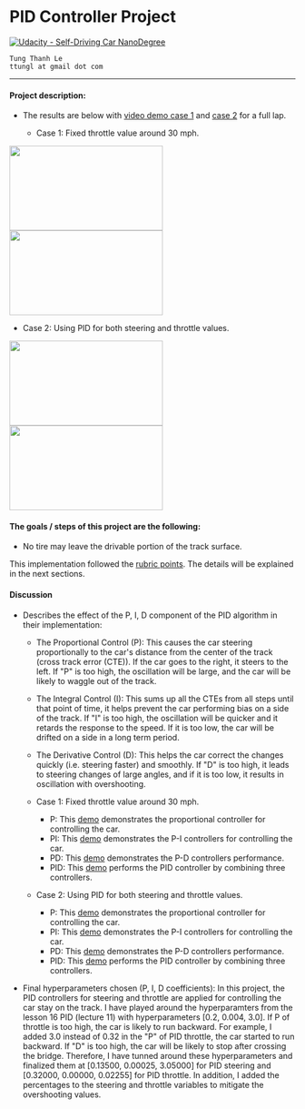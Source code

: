 # **PID Controller Project**
[![Udacity - Self-Driving Car NanoDegree](https://s3.amazonaws.com/udacity-sdc/github/shield-carnd.svg)](http://www.udacity.com/drive)
    
    Tung Thanh Le
    ttungl at gmail dot com
   

---

#### Project description: 

+ The results are below with [video demo case 1](https://youtu.be/-nDjcm7bBr8) and [case 2](https://youtu.be/6dhbnDeH93Y) for a full lap.

  * Case 1: Fixed throttle value around 30 mph.

<img src="https://github.com/ttungl/SDC-term2-PID-Control/blob/master/output/case1-1.gif" height="149" width="270"> <img src="https://github.com/ttungl/SDC-term2-PID-Control/blob/master/output/case%201-2.gif" height="149" width="270"> 

  * Case 2: Using PID for both steering and throttle values.

<img src="https://github.com/ttungl/SDC-term2-PID-Control/blob/master/output/case2-1.gif" height="149" width="270"> <img src="https://github.com/ttungl/SDC-term2-PID-Control/blob/master/output/case2-2.gif" height="149" width="270">

#### The goals / steps of this project are the following:
* No tire may leave the drivable portion of the track surface. 

This implementation followed the [rubric points](https://review.udacity.com/#!/rubrics/824/view). The details will be explained in the next sections. 

#### Discussion

+ Describes the effect of the P, I, D component of the PID algorithm in their implementation:
  
  * The Proportional Control (P): This causes the car steering proportionally to the car's distance from the center of the track (cross track error (CTE)). If the car goes to the right, it steers to the left. If "P" is too high, the oscillation will be large, and the car will be likely to waggle out of the track.

  * The Integral Control (I): This sums up all the CTEs from all steps until that point of time, it helps prevent the car performing bias on a side of the track. If "I" is too high, the oscillation will be quicker and it retards the response to the speed. If it is too low, the car will be drifted on a side in a long term period.

  * The Derivative Control (D): This helps the car correct the changes quickly (i.e. steering faster) and smoothly. If "D" is too high, it leads to steering changes of large angles, and if it is too low, it results in oscillation with overshooting. 

  * Case 1: Fixed throttle value around 30 mph.
    + P: This [demo](https://youtu.be/tW18mDud1_Q) demonstrates the proportional controller for controlling the car. 
    + PI: This [demo](https://youtu.be/TtSkCDoeCaI) demonstrates the P-I controllers for controlling the car. 
    + PD: This [demo](https://youtu.be/nuCv8yUmmYQ) demonstrates the P-D controllers performance. 
    + PID: This [demo](https://youtu.be/-nDjcm7bBr8) performs the PID controller by combining three controllers. 

  * Case 2: Using PID for both steering and throttle values.
    + P: This [demo](https://youtu.be/NWOQzM9yhd4) demonstrates the proportional controller for controlling the car. 
    + PI: This [demo](https://youtu.be/ProArN8M0tg) demonstrates the P-I controllers for controlling the car. 
    + PD: This [demo](https://youtu.be/UTgf1RHjhjc) demonstrates the P-D controllers performance. 
    + PID: This [demo](https://youtu.be/6dhbnDeH93Y) performs the PID controller by combining three controllers. 

+ Final hyperparameters chosen (P, I, D coefficients):
  In this project, the PID controllers for steering and throttle are applied for controlling the car stay on the track. I have played around the hyperparamters from the lesson 16 PID (lecture 11) with hyperparameters [0.2, 0.004, 3.0]. If P of throttle is too high, the car is likely to run backward. For example, I added 3.0 instead of 0.32 in the "P" of PID throttle, the car started to run backward. If "D" is too high, the car will be likely to stop after crossing the bridge. Therefore, I have tunned around these hyperparameters and finalized them at [0.13500, 0.00025, 3.05000] for PID steering and [0.32000, 0.00000, 0.02255] for PID throttle. In addition, I added the percentages to the steering and throttle variables to mitigate the overshooting values. 



